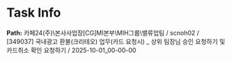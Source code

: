 # Task Info

**Path:** 카페24(주)\본사사업장\[CG]MI본부\MIH그룹\밸류업팀 / scnoh02 / [349037] 국내광고 환불(크리테오) 업무(카드 요청시) _ 상위 팀장님 승인 요청하기 및 카드취소 확인 요청하기 / 2025-10-01_00-00-00

